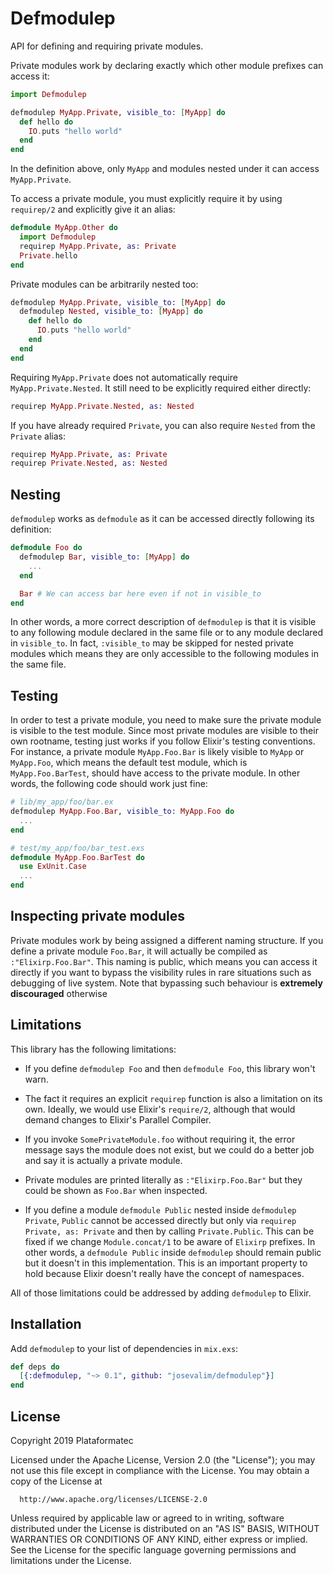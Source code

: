 # Defmodulep

<!-- MDOC !-->

API for defining and requiring private modules.

Private modules work by declaring exactly which other
module prefixes can access it:

```elixir
import Defmodulep

defmodulep MyApp.Private, visible_to: [MyApp] do
  def hello do
    IO.puts "hello world"
  end
end
```

In the definition above, only `MyApp` and modules nested
under it can access `MyApp.Private`.

To access a private module, you must explicitly require it
by using `requirep/2` and explicitly give it an alias:

```elixir
defmodule MyApp.Other do
  import Defmodulep
  requirep MyApp.Private, as: Private
  Private.hello
end
```

Private modules can be arbitrarily nested too:

```elixir
defmodulep MyApp.Private, visible_to: [MyApp] do
  defmodulep Nested, visible_to: [MyApp] do
    def hello do
      IO.puts "hello world"
    end
  end
end
```

Requiring `MyApp.Private` does not automatically require
`MyApp.Private.Nested`. It still need to be explicitly
required either directly:

```elixir
requirep MyApp.Private.Nested, as: Nested
```

If you have already required `Private`, you can also
require `Nested` from the `Private` alias:

```elixir
requirep MyApp.Private, as: Private
requirep Private.Nested, as: Nested
```

## Nesting

`defmodulep` works as `defmodule` as it can be accessed directly
following its definition:

```elixir
defmodule Foo do
  defmodulep Bar, visible_to: [MyApp] do
    ...
  end

  Bar # We can access bar here even if not in visible_to
end
```

In other words, a more correct description of `defmodulep`
is that it is visible to any following module declared in
the same file or to any module declared in `visible_to`.
In fact, `:visible_to` may be skipped for nested private
modules which means they are only accessible to the following
modules in the same file.

## Testing

In order to test a private module, you need to make sure
the private module is visible to the test module. Since most
private modules are visible to their own rootname, testing
just works if you follow Elixir's testing conventions.
For instance, a private module `MyApp.Foo.Bar` is likely
visible to `MyApp` or `MyApp.Foo`, which means the default
test module, which is `MyApp.Foo.BarTest`, should have access
to the private module. In other words, the following code
should work just fine:

```elixir
# lib/my_app/foo/bar.ex
defmodulep MyApp.Foo.Bar, visible_to: MyApp.Foo do
  ...
end

# test/my_app/foo/bar_test.exs
defmodule MyApp.Foo.BarTest do
  use ExUnit.Case
  ...
end
```

## Inspecting private modules

Private modules work by being assigned a different naming
structure. If you define a private module `Foo.Bar`, it will
actually be compiled as `:"Elixirp.Foo.Bar"`. This naming is
public, which means you can access it directly if you want to
bypass the visibility rules in rare situations such as debugging
of live system. Note that bypassing such behaviour is **extremely
discouraged** otherwise

## Limitations

This library has the following limitations:

  * If you define `defmodulep Foo` and then `defmodule Foo`,
    this library won't warn.

  * The fact it requires an explicit `requirep` function
    is also a limitation on its own. Ideally, we would use
    Elixir's `require/2`, although that would demand changes
    to Elixir's Parallel Compiler.

  * If you invoke `SomePrivateModule.foo` without requiring
    it, the error message says the module does not exist,
    but we could do a better job and say it is actually a
    private module.

  * Private modules are printed literally as `:"Elixirp.Foo.Bar"`
    but they could be shown as `Foo.Bar` when inspected.

  * If you define a module `defmodule Public` nested inside
    `defmodulep Private`, `Public` cannot be accessed directly
    but only via `requirep Private, as: Private` and then by
    calling `Private.Public`. This can be fixed if we change
    `Module.concat/1` to be aware of `Elixirp` prefixes.
    In other words, a `defmodule Public` inside `defmodulep`
    should remain public but it doesn't in this implementation.
    This is an important property to hold because Elixir doesn't
    really have the concept of namespaces.

All of those limitations could be addressed by adding `defmodulep`
to Elixir.

<!-- MDOC !-->

## Installation

Add `defmodulep` to your list of dependencies in `mix.exs`:

```elixir
def deps do
  [{:defmodulep, "~> 0.1", github: "josevalim/defmodulep"}]
end
```

## License

Copyright 2019 Plataformatec

  Licensed under the Apache License, Version 2.0 (the "License");
  you may not use this file except in compliance with the License.
  You may obtain a copy of the License at

      http://www.apache.org/licenses/LICENSE-2.0

  Unless required by applicable law or agreed to in writing, software
  distributed under the License is distributed on an "AS IS" BASIS,
  WITHOUT WARRANTIES OR CONDITIONS OF ANY KIND, either express or implied.
  See the License for the specific language governing permissions and
  limitations under the License.